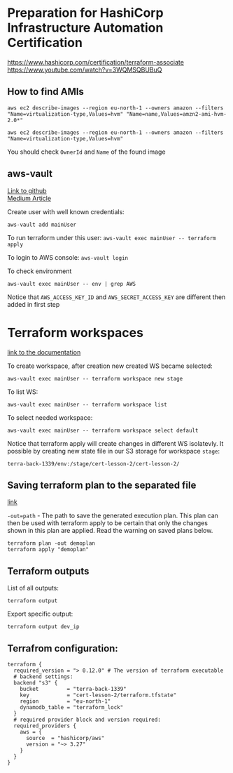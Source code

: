 # Preparation for HashiCorp Infrastructure Automation Certification

https://www.hashicorp.com/certification/terraform-associate
https://www.youtube.com/watch?v=3WQMSQBUBuQ

## How to find AMIs

```aws ec2 describe-images --region eu-north-1 --owners amazon --filters  "Name=virtualization-type,Values=hvm" "Name=name,Values=amzn2-ami-hvm-2.0*"```

```aws ec2 describe-images --region eu-north-1 --owners amazon --filters  "Name=virtualization-type,Values=hvm"```

You should check `OwnerId` and `Name` of the found image


## aws-vault

[Link to github](https://github.com/99designs/aws-vault)   
[Medium Article](https://medium.com/@alfonso_cabrera/terraform-security-with-aws-vault-901b64c72003)

Create user with well known credentials:

```aws-vault add mainUser```

To run terraform under this user:
```aws-vault exec mainUser -- terraform apply```

To login to AWS console:
```aws-vault login```

To check environment

```aws-vault exec mainUser -- env | grep AWS```

Notice that `AWS_ACCESS_KEY_ID` and `AWS_SECRET_ACCESS_KEY` are different then added in first step


# Terraform workspaces

[link to the documentation](https://www.terraform.io/docs/language/state/workspaces.html#when-to-use-multiple-workspaces)

To create workspace, after creation new created WS became selected:

```
aws-vault exec mainUser -- terraform workspace new stage
```

To list WS:

```
aws-vault exec mainUser -- terraform workspace list
```

To select needed workspace:

```
aws-vault exec mainUser -- terraform workspace select default
```

Notice that terraform apply will create changes in different WS isolatevly. It possible by creating new state file in our S3 storage for workspace `stage`:

```
terra-back-1339/env:/stage/cert-lesson-2/cert-lesson-2/
```

## Saving terraform plan to the separated file

[link](https://www.terraform.io/docs/cli/commands/plan.html#out-path)

`-out=path` - The path to save the generated execution plan. This plan can then be used with terraform apply to be certain that only the changes shown in this plan are applied. Read the warning on saved plans below.


```
terraform plan -out demoplan
terraform apply "demoplan"
```

## Terraform outputs

List of all outputs:   
```
terraform output
```
Export specific output:
```
terraform output dev_ip
```

## Terrafrom configuration:

```hcl
terraform {
  required_version = "> 0.12.0" # The version of terraform executable
  # backend settings:
  backend "s3" {
    bucket         = "terra-back-1339"
    key            = "cert-lesson-2/terraform.tfstate"
    region         = "eu-north-1"
    dynamodb_table = "terraform_lock"
  }
  # required provider block and version required:
  required_providers {  
    aws = {
      source  = "hashicorp/aws"
      version = "~> 3.27"
    }
  }
}

```